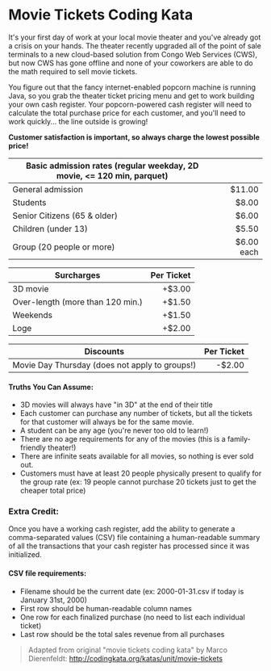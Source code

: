 # Movie Tickets Coding Kata

It's your first day of work at your local movie theater and you've already got a crisis
on your hands. The theater recently upgraded all of the point of sale terminals to a 
new cloud-based solution from Congo Web Services (CWS), but now CWS has gone offline and 
none of your coworkers are able to do the math required to sell movie tickets.

You figure out that the fancy internet-enabled popcorn machine is running Java, so you grab
the theater ticket pricing menu and get to work building your own cash register. Your 
popcorn-powered cash register will need to calculate the total purchase price for each 
customer, and you'll need to work quickly... the line outside is growing!

**Customer satisfaction is important, so always charge the lowest possible price!**

| Basic admission rates (regular weekday, 2D movie, &lt;= 120 min, parquet) |            |
| ------------------------------------------------------------------------- | ---------: |
| General admission                                                         |     $11.00 |
| Students                                                                  |      $8.00 |
| Senior Citizens (65 & older)                                              |      $6.00 |
| Children (under 13)                                                       |      $5.50 |
| Group (20 people or more)                                                 | $6.00 each |

| Surcharges                         | Per Ticket |
| ---------------------------------- | ---------: |
| 3D movie                           |     +$3.00 |
| Over-length (more than 120 min.)   |     +$1.50 |
| Weekends                           |     +$1.50 |
| Loge                               |     +$2.00 |

| Discounts                                      | Per Ticket |
| ---------------------------------------------- | ---------: |
| Movie Day Thursday (does not apply to groups!) |     -$2.00 |

#### Truths You Can Assume:
* 3D movies will always have "in 3D" at the end of their title
* Each customer can purchase any number of tickets, but all the tickets for that customer 
will always be for the same movie.
* A student can be any age (you're never too old to learn!)
* There are no age requirements for any of the movies (this is a family-friendly theater!)
* There are infinite seats available for all movies, so nothing is ever sold out.
* Customers must have at least 20 people physically present to qualify for the group rate 
  (ex: 19 people cannot purchase 20 tickets just to get the cheaper total price)  

### Extra Credit:
Once you have a working cash register, add the ability to generate a comma-separated values 
(CSV) file containing a human-readable summary of all the transactions that your cash register
has processed since it was initialized.

#### CSV file requirements:
* Filename should be the current date (ex: 2000-01-31.csv if today is January 31st, 2000)
* First row should be human-readable column names
* One row for each finalized purchase (no need to list each individual ticket)
* Last row should be the total sales revenue from all purchases

> Adapted from original "movie tickets coding kata" by Marco Dierenfeldt: 
> http://codingkata.org/katas/unit/movie-tickets